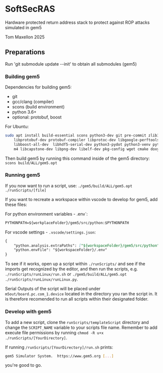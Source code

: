 # SoftSecRAS
Hardware protected return address stack to protect against ROP attacks simulated in gem5

Tom Maxellon 2025

## Preparations
Run 'git submodule update --init' to obtain all submodules (gem5)

### Building gem5
Dependencies for building gem5:
- git
- gcc/clang (compiler)
- scons (build environment)
- python 3.6+
- optional: protobuf, boost

For Ubuntu:

```bash
sudo apt install build-essential scons python3-dev git pre-commit zlib1g zlib1g-dev \
	libprotobuf-dev protobuf-compiler libprotoc-dev libgoogle-perftools-dev \
	libboost-all-dev  libhdf5-serial-dev python3-pydot python3-venv python3-tk mypy \
	m4 libcapstone-dev libpng-dev libelf-dev pkg-config wget cmake doxygen clang-format
```

Then build gem5 by running this command inside of the gem5 directory:
`scons build/ALL/gem5.opt`

### Running gem5

If you now want to run a script, use:
`./gem5/build/ALL/gem5.opt ./runScripts/[file]`

If you want to recreate a workspace within vscode to develop for gem5, add these files:

For python environment variables - .env`:

```markdown
PYTHONPATH=${workplaceFolder}/gem5/src/python:$PYTHONPATH
```

For vscode settings - `.vscode/settings.json`:

```markdown
{
    "python.analysis.extraPaths": ["${workspaceFolder}/gem5/src/python"],	// For autocomplete
    "python.envFile": "${workspaceFolder}/.env"								// For environment variables
}
```

To see if it works, open up a script within `./runScripts/` and see if the imports get recognized by the editor, and then run the scripts, e.g. `./runScripts/runLinux/run.sh` or `./gem5/build/ALL/gem5.opt ./runScripts/runLinux/runLinux.py`.

Serial Outputs of the script will be placed under `m5out/board.pc.com_1.device` located in the directory you ran the script in.
It is therefore recomended to run all scripts within their designated folder.

### Develop with gem5

To add a new script, clone the `runScripts/templateScript` directory and change the `SCRIPT_NAME` variable to your scripts file name. Remember to add execute file permissions by running `chmod -R u+x ./runScripts/[YourDirectory]`.

If running `/runScripts/[YourDirectory]/run.sh` prints:

```bash
gem5 Simulator System.  https://www.gem5.org [...]
```

you're good to go.
